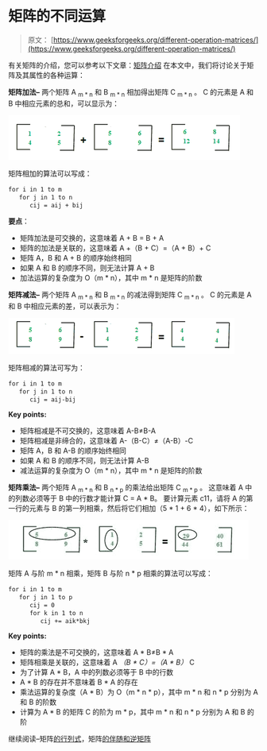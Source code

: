 # 矩阵的不同运算

> 原文： [https://www.geeksforgeeks.org/different-operation-matrices/](https://www.geeksforgeeks.org/different-operation-matrices/)

有关矩阵的介绍，您可以参考以下文章：[矩阵介绍](https://www.geeksforgeeks.org/matrix-introduction/)
在本文中，我们将讨论关于矩阵及其属性的各种运算：

**矩阵加法–**
两个矩阵 A <sub>m * n</sub> 和 B <sub>m * n</sub> 相加得出矩阵 C <sub>m * n</sub> 。 C 的元素是 A 和 B 中相应元素的总和，可以显示为：

![1](img/4b56786031dd71ba4a795ed83857cee0.png)

矩阵相加的算法可以写成：

```
for i in 1 to m
   for j in 1 to n
      cij = aij + bij
```

**要点**：

*   矩阵加法是可交换的，这意味着 A + B = B + A
*   矩阵的加法是关联的，这意味着 A +（B + C）=（A + B）+ C
*   矩阵 A，B 和 A + B 的顺序始终相同
*   如果 A 和 B 的顺序不同，则无法计算 A + B
*   加法运算的复杂度为 O（m * n），其中 m * n 是矩阵的阶数

**矩阵减法–**
两个矩阵 A <sub>m * n</sub> 和 B <sub>m * n</sub> 的减法得到矩阵 C <sub>m * n</sub> 。 C 的元素是 A 和 B 中相应元素的差，可以表示为：

![2](img/26624e6a6b6d342919b87892732dcef0.png)

矩阵相减的算法可写为：

```
for i in 1 to m
   for j in 1 to n
      cij = aij-bij
```

**Key points:**

*   矩阵相减是不可交换的，这意味着 A-B≠B-A
*   矩阵相减是非缔合的，这意味着 A-（B-C）≠（A-B）-C
*   矩阵 A，B 和 A-B 的顺序始终相同
*   如果 A 和 B 的顺序不同，则无法计算 A-B
*   减法运算的复杂度为 O（m * n），其中 m * n 是矩阵的阶数

**矩阵乘法–**
两个矩阵 A <sub>m * n</sub> 和 B <sub>n * p</sub> 的乘法给出矩阵 C <sub>m * p</sub> 。 这意味着 A 中的列数必须等于 B 中的行数才能计算 C = A * B。 要计算元素 c11，请将 A 的第一行的元素与 B 的第一列相乘，然后将它们相加（5 * 1 + 6 * 4），如下所示：

![1](img/26e4ce87fd84f2f98afd76cc2bfa18d5.png)

矩阵 A 与阶 m * n 相乘，矩阵 B 与阶 n * p 相乘的算法可以写成：

```
for i in 1 to m
   for j in 1 to p
      cij = 0
      for k in 1 to n
         cij += aik*bkj
```

**Key points:**

*   矩阵的乘法是不可交换的，这意味着 A * B≠B * A
*   矩阵相乘是关联的，这意味着 A *（B * C）=（A * B）* C
*   为了计算 A * B，A 中的列数必须等于 B 中的行数
*   A * B 的存在并不意味着 B * A 的存在
*   乘法运算的复杂度（A * B）为 O（m * n * p），其中 m * n 和 n * p 分别为 A 和 B 的阶数
*   计算为 A * B 的矩阵 C 的阶为 m * p，其中 m * n 和 n * p 分别为 A 和 B 的阶

继续阅读–矩阵[的行列式](https://www.geeksforgeeks.org/determinant-of-a-matrix/)，矩阵[的伴随和逆矩阵](https://www.geeksforgeeks.org/adjoint-inverse-matrix/)



